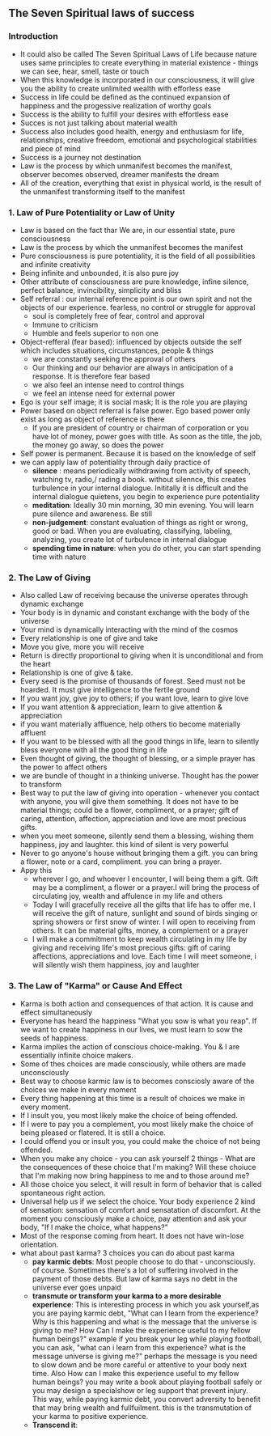 ## The Seven Spiritual laws of success

### Introduction
* It could also be called The Seven Spiritual Laws of Life because nature uses same principles to create everything in material existence - things we can see, hear, smell, taste or touch
* When this knowledge is incorporated in our consciousness, it will give you the ability to create unlimited wealth with efforless ease 
* Success in life could be defined as the continued expansion of happiness and the progessive realization of worthy goals
* Success is the ability to fulfill your desires with effortless ease
* Succes is not just talking about material wealth
* Success also includes good health, energy and enthusiasm for life, relationships, creative freedom, emotional and psychological stabilities and piece of mind
* Success is a journey not destination
* Law is the process by which unmanifest becomes the manifest, observer becomes observed, dreamer manifests the dream
* All of the creation, everything that exist in physical world, is the result of the unmanifest transforming itself to the manifest

### 1. Law of Pure Potentiality or Law of Unity


* Law is based on the fact thar We are, in our essential state, pure consciousness
* Law is the process by which the unmanifest becomes the manifest
* Pure consciousness is pure potentiality, it is the field of all possibilities and infinite creativity 
* Being infinite and unbounded, it is also pure joy
* Other attribute of consciousness are pure knowledge, infine silence, perfect balance, invincibility, simplicity and bliss
* Self referral : our internal reference point is our own spirit and not the objects of our experience. fearless, no control or struggle for approval
  * soul is completely free of fear, control and approval
  * Immune to criticism
  * Humble and feels superior to non one  
* Object-refferal (fear based): influenced by objects outside the self which includes situations, circumstances, people & things
  * we are constantly seeking the approval of others
  * Our thinking and our behavior are always in anticipation of a response. It is therefore fear based
  * we also feel an intense need to control things
  * we feel an intense need for external power
* Ego is your self image; it is social mask; It is the role you are playing  
* Power based on object referral is false power. Ego based power only exist as long as object of reference is there
  * If you are president of country or chairman of corporation or you have lot of money, power goes with title. As soon as the title, the job, the money go away, so does the power
* Self power is permanent. Because it is based on the knowledge of self
* we can apply law of potentiality through daily practice of 
  *  **silence** : means periodically withdrawing from  activity of speech, watching tv, radio,/ rading a book. without silennce, this creates turbulence in your internal dialogue. Inititally it is difficult and the internal dialogue quietens, you begin to experience pure potentiality
  *  **meditation**: Ideally 30 min morning, 30 min evening. You will learn pure silence and awareness. Be still
  *  **non-judgement**: constant evaluation of things as right or wrong, good or bad. When you are evaluating, classifying, labeling, analyzing, you create lot of turbulence  in internal dialogue
  *  **spending time in nature**: when you do other, you can start spending time with nature

### 2. The Law of Giving

* Also called Law of receiving because the universe operates through dynamic exchange
* Your body is in dynamic and constant exchange with the body of the universe
* Your mind is dynamically interacting with the mind of the cosmos
* Every relationship is one of give and take
* Move you give, more you will receive
* Return is directly proportional to giving when it is unconditional and from the heart
* Relationship is one of give & take.
* Every seed is the promise of thousands of forest. Seed must not be hoarded. It must give intelligence to the fertile ground
* If you want joy, give joy to others; if you want love, learn to give love
* If you want attention & appreciation, learn to give attention & appreciation
* if you want materially affluence, help others tio become materially affluent
* If you want to be blessed with all the good things in life, learn to silently bless everyone with all the good thing in life
* Even thought of giving, the thought of blessing, or a simple prayer has the power to affect others
* we are bundle of thought in a thinking universe. Thought has the power to transform
* Best way to put the law of giving into operation - whenever you contact with anyone, you will give them something. It does not have to be material things; could be a flower, compliment, or a prayer; gift of caring, attention, affection, appreciation and love are most precious gifts.
* when you meet someone, silently send them a blessing, wishing them happiness, joy and laughter. this kind of silent is very powerful
* Never to go anyone's house without bringing them a gift. you can bring a flower, note or a card, compliment. you can bring a prayer.
* Appy this
  * wherever I go, and whoever I encounter, I will being them a gift. Gift may be a compliment, a flower or a prayer.I will bring the process of circulating joy, wealth and  affulence in my life and others
  * Today I will gracefully receive all the gifts that life has to offer me. I will receive the gift of nature, sunlight and sound of birds singing or spring showers or first snow of winter. I will open to receiving from others. It can be material gifts, money, a complement or a prayer
  * I will make a commitment to keep wealth circulating in my life by giving and receiving life's most precious gifts: gift of caring affections, appreciations and love. Each time I will meet someone, i will silently wish them happiness, joy and laughter

### 3. The Law of "Karma" or Cause And Effect

* Karma is both action  and consequences of that action. It is cause and effect simultaneously
* Everyone has heard the happiness "What you sow is what you reap". If we want to create happiness in our lives, we must learn to sow the seeds of happiness.
* Karma implies the action of conscious choice-making. You & I are essentially infinite choice makers. 
* Some of thes choices are made consciously, while others are made unconsciously
* Best way to choose karmic law is to becomes consciosly aware of the choices we make in every moment
* Every thing happening at this time is a result of choices we make in every moment.
* If I insult you, you most likely make the choice of being offended.
* If I were to pay you a complement, you most likely make the choice of being pleased or flatered. It is still a choice.
* I could offend you or insult you, you could make the choice of not being offended.
* When you make any choice - you can ask yourself 2 things - What are the consequences of these choice that I'm making?  Will these choiuce that I'm making now bring happiness to me and to those around me?
* All those choice you select, it will result in form of behavior that is called spontaneous right action.
* Universal help us if we select the choice. Your body experience 2 kind of sensation: sensation of comfort and sensatation of discomfort. At the moment you consciously make a choice, pay attention and ask your body, "If I make the choice, what happens?"
* Most of the response coming from heart. It does not have win-lose orientation.
* what about past karma?  3 choices you can do about past karma
  * **pay karmic debts**: Most people choose to do that - unconsciously. of course.  Sometimes there's a lot of suffering  involved in the payment of those debts.  But law of karma says no debt  in the universe ever goes unpaid
  * **transmute or transform your karma to a more desirable experience**: This is interesting process in which you ask yourself,as you are paying karmic debt, "What can I learn from the experience? Why is this happening and what is the message that the universe is giving to me? How Can I make the experience useful to my fellow human beings?"  example if you break your leg while playing football, you can ask, "what can i learn from this experience? what is the message universe is giving me?" perhaps the message is you need to slow down and be more careful or attentive to your body next time. Also How can I make this experience useful to my fellow human beings? you may write a book about playing football safely or you may design a specialshow or leg support that prevent injury. This way, while paying karmic debt, you convert adversity to benefit that may bring wealth and fullfuilment. this is the transmutation of your karma to positive experience. 
  * **Transcend it**:  
